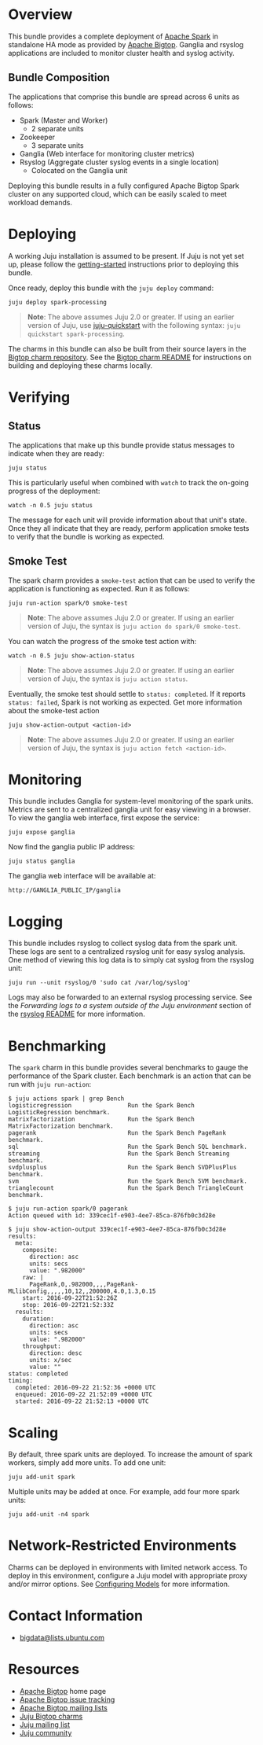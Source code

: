 <!--
  Licensed to the Apache Software Foundation (ASF) under one or more
  contributor license agreements.  See the NOTICE file distributed with
  this work for additional information regarding copyright ownership.
  The ASF licenses this file to You under the Apache License, Version 2.0
  (the "License"); you may not use this file except in compliance with
  the License.  You may obtain a copy of the License at

       http://www.apache.org/licenses/LICENSE-2.0

  Unless required by applicable law or agreed to in writing, software
  distributed under the License is distributed on an "AS IS" BASIS,
  WITHOUT WARRANTIES OR CONDITIONS OF ANY KIND, either express or implied.
  See the License for the specific language governing permissions and
  limitations under the License.
-->
# Overview

This bundle provides a complete deployment of
[Apache Spark](https://spark.apache.org/) in standalone HA mode as provided
by [Apache Bigtop](http://bigtop.apache.org/). Ganglia and rsyslog
applications are included to monitor cluster health and syslog activity.

## Bundle Composition

The applications that comprise this bundle are spread across 6 units as
follows:

  * Spark (Master and Worker)
    * 2 separate units
  * Zookeeper
    * 3 separate units
  * Ganglia (Web interface for monitoring cluster metrics)
  * Rsyslog (Aggregate cluster syslog events in a single location)
    * Colocated on the Ganglia unit

Deploying this bundle results in a fully configured Apache Bigtop Spark
cluster on any supported cloud, which can be easily scaled to meet workload
demands.


# Deploying

A working Juju installation is assumed to be present. If Juju is not yet set
up, please follow the
[getting-started](https://jujucharms.com/docs/2.0/getting-started)
instructions prior to deploying this bundle.

Once ready, deploy this bundle with the `juju deploy` command:

    juju deploy spark-processing

> **Note**: The above assumes Juju 2.0 or greater. If using an earlier version
of Juju, use [juju-quickstart](https://launchpad.net/juju-quickstart) with the
following syntax: `juju quickstart spark-processing`.

The charms in this bundle can also be built from their source layers in the
[Bigtop charm repository][].  See the [Bigtop charm README][] for instructions
on building and deploying these charms locally.

[Bigtop charm repository]: https://github.com/apache/bigtop/tree/master/bigtop-packages/src/charm
[Bigtop charm README]: https://github.com/apache/bigtop/blob/master/bigtop-packages/src/charm/README.md


# Verifying

## Status
The applications that make up this bundle provide status messages to
indicate when they are ready:

    juju status

This is particularly useful when combined with `watch` to track the on-going
progress of the deployment:

    watch -n 0.5 juju status

The message for each unit will provide information about that unit's state.
Once they all indicate that they are ready, perform application smoke tests
to verify that the bundle is working as expected.

## Smoke Test
The spark charm provides a `smoke-test` action that can be used to verify the
application is functioning as expected. Run it as follows:

    juju run-action spark/0 smoke-test

> **Note**: The above assumes Juju 2.0 or greater. If using an earlier version
of Juju, the syntax is `juju action do spark/0 smoke-test`.

You can watch the progress of the smoke test action with:

    watch -n 0.5 juju show-action-status

> **Note**: The above assumes Juju 2.0 or greater. If using an earlier version
of Juju, the syntax is `juju action status`.

Eventually, the smoke test should settle to `status: completed`.  If
it reports `status: failed`, Spark is not working as expected. Get
more information about the smoke-test action

    juju show-action-output <action-id>

> **Note**: The above assumes Juju 2.0 or greater. If using an earlier version
of Juju, the syntax is `juju action fetch <action-id>`.


# Monitoring

This bundle includes Ganglia for system-level monitoring of the spark units.
Metrics are sent to a centralized ganglia unit for easy viewing in a browser.
To view the ganglia web interface, first expose the service:

    juju expose ganglia

Now find the ganglia public IP address:

    juju status ganglia

The ganglia web interface will be available at:

    http://GANGLIA_PUBLIC_IP/ganglia


# Logging

This bundle includes rsyslog to collect syslog data from the spark unit. These
logs are sent to a centralized rsyslog unit for easy syslog analysis. One
method of viewing this log data is to simply cat syslog from the rsyslog unit:

    juju run --unit rsyslog/0 'sudo cat /var/log/syslog'

Logs may also be forwarded to an external rsyslog processing service. See
the *Forwarding logs to a system outside of the Juju environment* section of
the [rsyslog README](https://jujucharms.com/rsyslog/) for more information.


# Benchmarking

The `spark` charm in this bundle provides several benchmarks to gauge
the performance of the Spark cluster. Each benchmark is an action that can be
run with `juju run-action`:

    $ juju actions spark | grep Bench
    logisticregression                Run the Spark Bench LogisticRegression benchmark.
    matrixfactorization               Run the Spark Bench MatrixFactorization benchmark.
    pagerank                          Run the Spark Bench PageRank benchmark.
    sql                               Run the Spark Bench SQL benchmark.
    streaming                         Run the Spark Bench Streaming benchmark.
    svdplusplus                       Run the Spark Bench SVDPlusPlus benchmark.
    svm                               Run the Spark Bench SVM benchmark.
    trianglecount                     Run the Spark Bench TriangleCount benchmark.

    $ juju run-action spark/0 pagerank
    Action queued with id: 339cec1f-e903-4ee7-85ca-876fb0c3d28e

    $ juju show-action-output 339cec1f-e903-4ee7-85ca-876fb0c3d28e
    results:
      meta:
        composite:
          direction: asc
          units: secs
          value: ".982000"
        raw: |
          PageRank,0,.982000,,,,PageRank-MLlibConfig,,,,,10,12,,200000,4.0,1.3,0.15
        start: 2016-09-22T21:52:26Z
        stop: 2016-09-22T21:52:33Z
      results:
        duration:
          direction: asc
          units: secs
          value: ".982000"
        throughput:
          direction: desc
          units: x/sec
          value: ""
    status: completed
    timing:
      completed: 2016-09-22 21:52:36 +0000 UTC
      enqueued: 2016-09-22 21:52:09 +0000 UTC
      started: 2016-09-22 21:52:13 +0000 UTC


# Scaling

By default, three spark units are deployed. To increase the amount of spark
workers, simply add more units. To add one unit:

    juju add-unit spark

Multiple units may be added at once.  For example, add four more spark units:

    juju add-unit -n4 spark


# Network-Restricted Environments

Charms can be deployed in environments with limited network access. To deploy
in this environment, configure a Juju model with appropriate
proxy and/or mirror options. See
[Configuring Models](https://jujucharms.com/docs/2.0/models-config) for more
information.


# Contact Information

- <bigdata@lists.ubuntu.com>


# Resources

- [Apache Bigtop](http://bigtop.apache.org/) home page
- [Apache Bigtop issue tracking](http://bigtop.apache.org/issue-tracking.html)
- [Apache Bigtop mailing lists](http://bigtop.apache.org/mail-lists.html)
- [Juju Bigtop charms](https://jujucharms.com/q/apache/bigtop)
- [Juju mailing list](https://lists.ubuntu.com/mailman/listinfo/juju)
- [Juju community](https://jujucharms.com/community)
